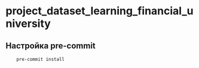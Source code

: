 # project_dataset_learning_financial_university


## Настройка pre-commit 
```bash
    pre-commit install
```